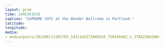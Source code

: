 ```yaml
---
layout: gram
time: 1345351519
caption: "SUPREME CUTS at the Wonder Ballroom in Portland."
latitude: 
longitude: 
media:
- media/posts/201208/11201765_1431142373868316_750426482_n_17842286296000351.jpg
---
```

